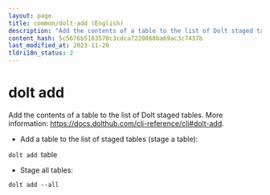 ```yaml
---
layout: page
title: common/dolt-add (English)
description: "Add the contents of a table to the list of Dolt staged tables."
content_hash: 5c5676b5163570c3cdca7220868ba69ac3c7437b
last_modified_at: 2023-11-20
tldri18n_status: 2
---
```

# dolt add

Add the contents of a table to the list of Dolt staged tables.
More information: <https://docs.dolthub.com/cli-reference/cli#dolt-add>.

- Add a table to the list of staged tables (stage a table):

`dolt add `<span class="tldr-var badge badge-pill bg-dark-lm bg-white-dm text-white-lm text-dark-dm font-weight-bold">table</span>

- Stage all tables:

`dolt add --all`

